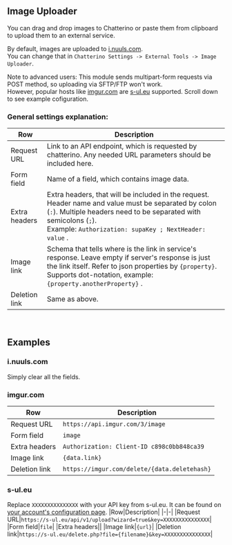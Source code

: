 ## Image Uploader
You can drag and drop images to Chatterino or paste them from clipboard to upload them to an external service.

By default, images are uploaded to [i.nuuls.com](https://i.nuuls.com).  
You can change that in `Chatterino Settings -> External Tools -> Image Uploader`.  

Note to advanced users: This module sends multipart-form requests via POST method, so uploading via SFTP/FTP won't work.  
However, popular hosts like [imgur.com](https://imgur.com) are [s-ul.eu](https://s-ul.eu) supported. Scroll down to see example cofiguration.

### General settings explanation:

|Row|Description|
|-|-|
|Request URL|Link to an API endpoint, which is requested by chatterino. Any needed URL parameters should be included here.|
|Form field|Name of a field, which contains image data.|
|Extra headers|Extra headers, that will be included in the request. Header name and value must be separated by colon (`:`). Multiple headers need to be separated with semicolons (`;`).<br>Example: `Authorization: supaKey ; NextHeader: value` .|
|Image link|Schema that tells where is the link in service's response. Leave empty if server's response is just the link itself. Refer to json properties by `{property}`. Supports dot-notation, example: `{property.anotherProperty}` .|
|Deletion link|Same as above.|

<br>

## Examples

### i.nuuls.com

Simply clear all the fields.

### imgur.com

|Row|Description|
|-|-|
|Request URL|`https://api.imgur.com/3/image`|
|Form field|`image`|
|Extra headers|`Authorization: Client-ID c898c0bb848ca39`|
|Image link|`{data.link}`|
|Deletion link|`https://imgur.com/delete/{data.deletehash}`|

### s-ul.eu

Replace `XXXXXXXXXXXXXXX` with your API key from s-ul.eu. It can be found on [your account's configuration page](https://s-ul.eu/account/configurations).
|Row|Description|
|-|-|
|Request URL|`https://s-ul.eu/api/v1/upload?wizard=true&key=XXXXXXXXXXXXXXX`|
|Form field|`file`|
|Extra headers||
|Image link|`{url}`|
|Deletion link|`https://s-ul.eu/delete.php?file={filename}&key=XXXXXXXXXXXXXXX`|
